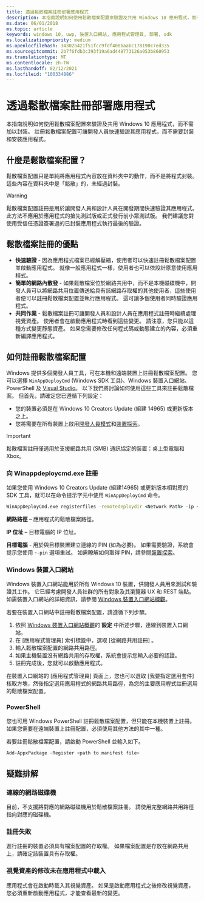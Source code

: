```yaml
---
title: 透過鬆散檔案註冊部署應用程式
description: 本指南說明如何使用鬆散檔案配置來驗證及共用 Windows 10 應用程式，而不需加以封裝。
ms.date: 06/01/2018
ms.topic: article
keywords: windows 10, uwp, 裝置入口網站, 應用程式管理員, 部署, sdk
ms.localizationpriority: medium
ms.openlocfilehash: 34302b421f51fcc9fdf408baabc178190c7ed335
ms.sourcegitcommit: 2b7f6fdb3c393f19a6ad448773126a053b860953
ms.translationtype: MT
ms.contentlocale: zh-TW
ms.lasthandoff: 02/12/2021
ms.locfileid: "100334886"
---
```

# <a name="deploy-an-app-through-loose-file-registration"></a>透過鬆散檔案註冊部署應用程式 

本指南說明如何使用鬆散檔案配置來驗證及共用 Windows 10 應用程式，而不需加以封裝。 註冊鬆散檔案配置可讓開發人員快速驗證其應用程式，而不需要封裝和安裝應用程式。 

## <a name="what-is-a-loose-file-layout"></a>什麼是鬆散檔案配置？

鬆散檔案配置只是單純將應用程式內容放在資料夾中的動作，而不是將程式封裝。 這些內容在資料夾中是「鬆散」的，未經過封裝。 

> [!WARNING]
> 鬆散檔案配置註冊是用於讓開發人員和設計人員在開發期間快速驗證其應用程式。 此方法不應用於應用程式的搶先測試版或正式發行前小眾測試版。 我們建議您對使用受信任憑證簽署過的已封裝應用程式執行最後的驗證。 

## <a name="advantages-of-loose-file-registration"></a>鬆散檔案註冊的優點

- **快速驗證** - 因為應用程式檔案已經解壓縮，使用者可以快速註冊鬆散檔案配置並啟動應用程式。 就像一般應用程式一樣，使用者也可以依設計原意使用應用程式。 
- **簡單的網路內散發** - 如果鬆散檔案位於網路共用中，而不是本機磁碟機中，開發人員可以將網路共用位置傳送給具有該網路存取權的其他使用者，這些使用者便可以註冊鬆散檔案配置並執行應用程式。 這可讓多個使用者同時驗證應用程式。 
- **共同作業** - 鬆散檔案註冊可讓開發人員和設計人員在應用程式註冊時繼續處理視覺資產。 使用者會在啟動應用程式時看到這些變更。 請注意，您只能以這種方式變更靜態資產。 如果您需要修改任何程式碼或動態建立的內容，必須重新編譯應用程式。

## <a name="how-to-register-a-loose-file-layout"></a>如何註冊鬆散檔案配置

Windows 提供多個開發人員工具，可在本機和遠端裝置上註冊鬆散檔案配置。 您可以選擇 `WinAppDeployCmd` (Windows SDK 工具)、Windows 裝置入口網站、PowerShell 及 [Visual Studio](./deploying-and-debugging-uwp-apps.md#register-layout-from-network)。 以下我們將討論如何使用這些工具來註冊鬆散檔案。 但首先，請確定您已遵循下列設定：

- 您的裝置必須是在 Windows 10 Creators Update (組建 14965) 或更新版本之上。
- 您將需要在所有裝置上啟用[開發人員模式](/windows/apps/get-started/enable-your-device-for-development)和[裝置探索](/windows/apps/get-started/enable-your-device-for-development#device-discovery)。

> [!IMPORTANT]
> 鬆散檔案註冊僅適用於支援網路共用 (SMB) 通訊協定的裝置：桌上型電腦和 Xbox。 

### <a name="register-with-winappdeploycmd"></a>向 Winappdeploycmd.exe 註冊

如果您使用 Windows 10 Creators Update (組建14965) 或更新版本相對應的 SDK 工具，就可以在命令提示字元中使用 `WinAppDeployCmd` 命令。

```cmd
WinAppDeployCmd.exe registerfiles -remotedeploydir <Network Path> -ip <IP Address> -pin <target machine PIN>
```

**網路路徑** – 應用程式的鬆散檔案路徑。

**IP 位址** – 目標電腦的 IP 位址。

**目標電腦** - 用於與目標裝置建立連線的 PIN (如為必要)。 如果需要驗證，系統會提示您使用 -`-pin` 選項重試。 如需瞭解如何取得 PIN，請參閱[裝置探索](/windows/apps/get-started/enable-your-device-for-development#device-discovery)。

### <a name="windows-device-portal"></a>Windows 裝置入口網站

Windows 裝置入口網站能用於所有 Windows 10 裝置，供開發人員用來測試和驗證其工作。 它已經考慮開發人員社群的所有對象及其瀏覽器 UX 和 REST 端點。 如需裝置入口網站的詳細資訊，請參閱 [Windows 裝置入口網站概觀](device-portal.md)。

若要在裝置入口網站中註冊鬆散檔案配置，請遵循下列步驟。

1. 依照 [Windows 裝置入口網站概觀](device-portal.md)的 **設定** 中所述步驟，連線到裝置入口網站。
1. 在 [應用程式管理員] 索引標籤中，選取 [從網路共用註冊]  。
1. 輸入鬆散檔案配置的網路共用路徑。 
1. 如果主機裝置沒有網路共用的存取權，系統會提示您輸入必要的認證。
1. 註冊完成後，您就可以啟動應用程式。

在裝置入口網站的 [應用程式管理員] 頁面上，您也可以選取 [我要指定選用套件]  核取方塊，然後指定選用應用程式的網路共用路徑，為您的主要應用程式註冊選用的鬆散檔案配置。 

### <a name="powershell"></a>PowerShell 

您也可用 Windows PowerShell 註冊鬆散檔案配置，但只能在本機裝置上註冊。 如果您需要在遠端裝置上註冊配置，必須使用其他方法的其中一種。 

若要註冊鬆散檔案配置，請啟動 PowerShell 並輸入如下。

```PowerShell
Add-AppxPackage -Register <path to manifest file>
```

## <a name="troubleshooting"></a>疑難排解

### <a name="mapped-network-drives"></a>連線的網路磁碟機
目前，不支援將對應的網路磁碟機用於鬆散檔案註冊。 請使用完整網路共用路徑指向對應的磁碟機。

### <a name="registration-failure"></a>註冊失敗
進行註冊的裝置必須具有檔案配置的存取權。 如果檔案配置是存放在網路共用上，請確定該裝置具有存取權。 

### <a name="modifications-to-visual-assets-arent-being-loaded-in-the-app"></a>視覺資產的修改未在應用程式中載入 
應用程式會在啟動時載入其視覺資產。 如果是啟動應用程式之後修改視覺資產，您必須重新啟動應用程式，才能查看最新的變更。
